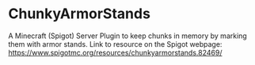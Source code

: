 # ChunkyArmorStands
A Minecraft (Spigot) Server Plugin to keep chunks in memory by marking them with armor stands.
Link to resource on the Spigot webpage: https://www.spigotmc.org/resources/chunkyarmorstands.82469/